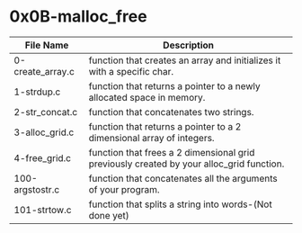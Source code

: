 # 0x0B-malloc_free

|File Name|Description|
|------|-----|
|0-create_array.c|function that creates an array and initializes it with a specific char.|
|1-strdup.c|function that returns a pointer to a newly allocated space in memory.|
|2-str_concat.c|function that concatenates two strings.|
|3-alloc_grid.c|function that returns a pointer to a 2 dimensional array of integers.|
|4-free_grid.c|function that frees a 2 dimensional grid previously created by your alloc_grid function.|
|100-argstostr.c|function that concatenates all the arguments of your program.|
|101-strtow.c|function that splits a string into words-(Not done yet)

